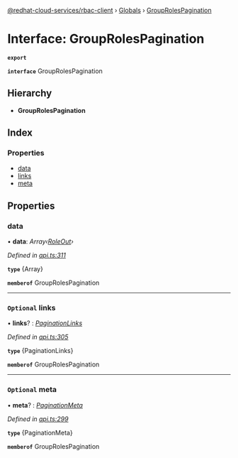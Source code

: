 [@redhat-cloud-services/rbac-client](../README.md) › [Globals](../globals.md) › [GroupRolesPagination](grouprolespagination.md)

# Interface: GroupRolesPagination

**`export`** 

**`interface`** GroupRolesPagination

## Hierarchy

* **GroupRolesPagination**

## Index

### Properties

* [data](grouprolespagination.md#data)
* [links](grouprolespagination.md#optional-links)
* [meta](grouprolespagination.md#optional-meta)

## Properties

###  data

• **data**: *Array‹[RoleOut](roleout.md)›*

*Defined in [api.ts:311](https://github.com/RedHatInsights/javascript-clients/blob/master/packages/rbac/api.ts#L311)*

**`type`** {Array<RoleOut>}

**`memberof`** GroupRolesPagination

___

### `Optional` links

• **links**? : *[PaginationLinks](paginationlinks.md)*

*Defined in [api.ts:305](https://github.com/RedHatInsights/javascript-clients/blob/master/packages/rbac/api.ts#L305)*

**`type`** {PaginationLinks}

**`memberof`** GroupRolesPagination

___

### `Optional` meta

• **meta**? : *[PaginationMeta](paginationmeta.md)*

*Defined in [api.ts:299](https://github.com/RedHatInsights/javascript-clients/blob/master/packages/rbac/api.ts#L299)*

**`type`** {PaginationMeta}

**`memberof`** GroupRolesPagination

